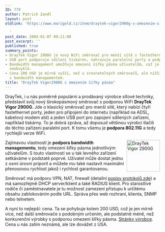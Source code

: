```yaml
---
ID: 779
author: Patrick Zandl
layout: post
oldlink: 'https://www.marigold.cz/item/draytek-vigor2900g-s-omezenim-sirky-pasma

  '
post_date: 2004-01-07 09:11:00
post_excerpt: ''
published: true
summary_points:
- DrayTek Vigor 2900G je nový WiFi směrovač pro menší sítě s fastethernet porty.
- USB port podporuje sdílení tiskáren, nahrazuje paralelní porty a podporuje 802.11G.
- Bandwidth management umožňuje omezení šířky pásma uživatelům, což je u levných zařízení
  neobvyklé.
- Cena 200 USD je mírně vyšší, než u srovnatelných směrovačů, ale nižší než u konkurence
  s bandwidth managementem.
title: "DrayTek Vigor2900G s omezením šířky pásma"
---
```


<p>
DrayTek, i u nás poměrně populární a prodávaný výrobce síťové techniky, představil svůj nový širokopásmový směrovač s podporou WiFi <STRONG>DrayTek Vigor 2900G</STRONG>. Jde o klasický směrovač pro menší sítě, který nabízí čtyři fastethernet porty, jeden pro připojení do internetu (například na ADSL, kabelový modem atd) a jeden USB port pro zapojení sdílených zařízení, například tiskárny. To je dobrá zpráva, až doposud většinou výrobci tlačili do těchto zařízení paralelní port. K tomu všemu je <STRONG>podpora 802.11G</STRONG> a tedy rychlejší verze WiFi. </p>

<p>
<IMG height=103 alt="DrayTek Vigor 2900G" src="/wp-content/uploads/draytek2900g.jpg" width=108 align=right>Zajímavou vlastností je <STRONG>podpora bandwidth managementu</STRONG>, tedy omezení šířky pásma jednotlivým uživatelům. S touto vlastností se u tak levného zařízení setkáváme v podstatě poprvé. Uživatel může dostat jednu z osmi úrovní priporit a můžete mu také nastavit maximální přenosovou rychlost jakož i rychlost garantovanou. </p>

<p>
Směrovač má podporu VPN, NAT, firewall (detailní <A href="http://www.draytek.com.tw/english/product/broadband_security_router/vigor2900/vigor2900_html_spec.php" target=_blank>popisy protokolů zde</A>) a má samozřejmě DHCP server/klient a také RADIUS klient. Pro starostlivé rodiče či zaměstnavatele je tu možnost zamezení přístupu k určitému obsahu zablokováním podle URL. Správa přes web rozhraní, klienta, SNMP nebo telnetem. </p>

<p>
A nyní to nejlepší: cena. Ta se pohybuje kolem 200 USD, což je jen mírně více, než další směrovače s podobným určením, ale podstatně méně, než konkurenční výrobky s podporou omezení šířky pásma. <A href="http://www.draytek.com.tw/english/product/broadband_security_router/vigor2900g/vigor2900g.php" target=_blank>Stránky výrobce</A>. Cena u nás zatím neznámá, ale lze dovážet z USA. </p>
